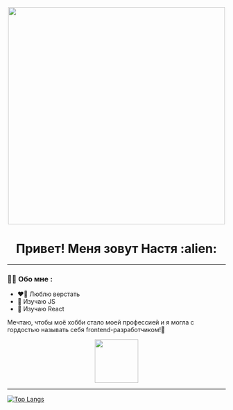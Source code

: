 
<div id='header' align='center' display='block'>
  <img src="https://media.giphy.com/media/137EaR4vAOCn1S/giphy.gif" width="500"/>
</div>
 <h1 align='center'> Привет! Меня зовут Настя :alien:</h1>
 
---

### :woman_technologist: Обо мне :
- :heart_on_fire: Люблю верстать 
- :speak_no_evil: Изучаю JS 
- :see_no_evil: Изучаю React
     
  
Мечтаю, чтобы моё хобби стало моей профессией и я могла с гордостью называть себя frontend-разработчиком!💪
<div id='header' align='center'>
  <img src="https://media.giphy.com/media/27UtynCENEhLgiAmik/giphy.gif" width="100"/>
</div>  

---
[![Top Langs](https://github-readme-stats.vercel.app/api/top-langs/?username=lolewkaa&theme=synthwave)](https://github.com/anuraghazra/github-readme-stats)


